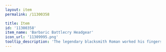 ```yaml
---
layout: item
permalink: /11300358

title: Item
id: '11300358'
item_name: 'Barbaric Battlecry Headgear'
icon_url: '11309995.png'
tooltip_description: 'The legendary blacksmith Roman worked his fingers to the bone creating this hat for Knights competing in the arena. It''s made from a light, durable material that keeps you protected yet light on your feet.'
---
```

